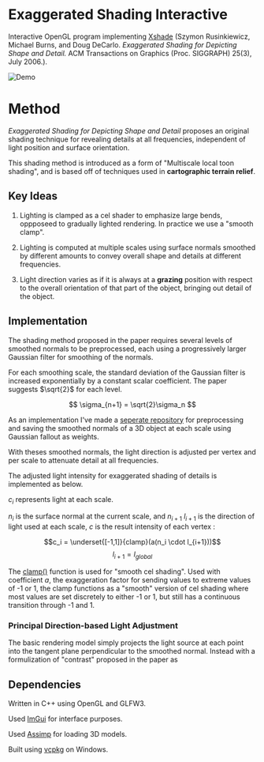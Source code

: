 <script
  src="https://cdn.mathjax.org/mathjax/latest/MathJax.js?config=TeX-AMS-MML_HTMLorMML"
  type="text/javascript">
</script>

# Exaggerated Shading Interactive
Interactive OpenGL program implementing [Xshade](https://pixl.cs.princeton.edu/pubs/Rusinkiewicz_2006_ESF/exaggerated_shading.pdf) 
 (Szymon Rusinkiewicz, Michael Burns, and Doug DeCarlo.
*Exaggerated Shading for Depicting Shape and Detail.*
ACM Transactions on Graphics (Proc. SIGGRAPH) 25(3), July 2006.).

![Demo](./images/demo.gif)

# Method

*Exaggerated Shading for Depicting Shape and Detail* proposes an original shading technique for revealing details at all frequencies, independent of light position and surface orientation. 

This shading method is introduced as a form of "Multiscale local toon shading", and is based off of techniques used in **cartographic terrain relief**.

## Key Ideas

1. Lighting is clamped as a cel shader to emphasize large bends, oppposeed to gradually lighted rendering. In practice we use a "smooth clamp".

2. Lighting is computed at multiple scales using surface normals smoothed by different amounts to convey overall shape and details at different frequencies.

3. Light direction varies as if it is always at a **grazing** position with respect to the overall orientation of that part of the object, bringing out detail of the object.

## Implementation

The shading method proposed in the paper requires several levels of smoothed normals to be preprocessed, each using a progressively larger Gaussian filter for smoothing of the normals.

For each smoothing scale, the standard deviation of the Gaussian filter is increased exponentially by a constant scalar coefficient. The paper suggests $\sqrt{2}$ for each level.

$$ \sigma_{n+1} = \sqrt{2}\sigma_n $$

As an implementation I've made a [seperate repository](https://github.com/yunjay/YJFileCreator) for preprocessing and saving the smoothed normals of a 3D object at each scale using Gaussian fallout as weights. 

With theses smoothed normals, the light direction is adjusted per vertex and per scale to attenuate detail at all frequencies.

The adjusted light intensity for exaggerated shading of details is implemented as below.

$c_i$ represents light at each scale.

$n_i$ is the surface normal at the current scale, and $n_{i+1}$
$l_{i+1}$ is the direction of light used at each scale, $c$ is the result intensity of each vertex :

$$c_i = \underset{[-1,1]}{clamp}(a(n_i \cdot l_{i+1}))$$
$$l_{i+1} = l_{global}$$

The [clamp()](https://thebookofshaders.com/glossary/?search=clamp) function is used for "smooth cel shading". Used with coefficient $a$, the exaggeration factor for sending values to extreme values of -1 or 1, the clamp functions as a "smooth" version of cel shading where most values are set discretely to either -1 or 1, but still has a continuous transition through -1 and 1.




### Principal Direction-based Light Adjustment

The basic rendering model simply projects the light source at each point into the tangent plane perpendicular to the smoothed normal. Instead with a formulization of "contrast" proposed in the paper as 



## Dependencies

Written in C++ using OpenGL and GLFW3.

Used [ImGui](https://github.com/ocornut/imgui) for interface purposes.

Used [Assimp](https://github.com/assimp/assimp) for loading 3D models.

Built using [vcpkg](https://github.com/microsoft/vcpkg) on Windows.

